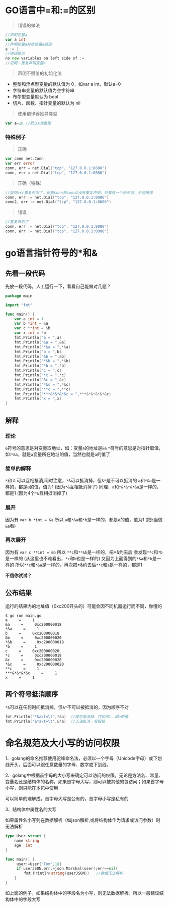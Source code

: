 # GO语言中=和:=的区别

> 错误的做法

```go
//声明变量a
var a int
//声明变量a并给变量a赋值
a := 1
//错误提示
no new variables on left side of :=
//说明：重复声明变量a
```

> 声明不赋值的初始化值

- 整型和浮点型变量的默认值为 0，如var a int，默认a=0
- 字符串变量的默认值为空字符串
- 布尔型变量默认为 bool
- 切片、函数、指针变量的默认为 nil

> 使用编译器推导类型

```go
var a=10 //默认a为整型
```

### 特殊例子

> 正确

```go
var conn net.Conn
var err error
conn, err = net.Dial("tcp", "127.0.0.1:8080")
conn, err = net.Dial("tcp", "127.0.0.1:8080")
```

> 正确（特殊）

```go
//虽然err重复声明了，但是conn和conn2没有重复声明，只要有一个新声明，不会报错
conn, err := net.Dial("tcp", "127.0.0.1:8080")
conn2, err := net.Dial("tcp", "127.0.0.1:8080")
```

> 错误

```go
//重复声明了
conn, err := net.Dial("tcp", "127.0.0.1:8080")
conn, err := net.Dial("tcp", "127.0.0.1:8080")
```

# go语言指针符号的*和& 

## 先看一段代码

先放一段代码，人工运行一下，看看自己能做对几题？

```go
package main

import "fmt"

func main() {
    var a int = 1 
    var b *int = &a
    var c **int = &b
    var x int = *b
    fmt.Println("a = ",a)
    fmt.Println("&a = ",&a)
    fmt.Println("*&a = ",*&a)
    fmt.Println("b = ",b)
    fmt.Println("&b = ",&b)
    fmt.Println("*&b = ",*&b)
    fmt.Println("*b = ",*b)
    fmt.Println("c = ",c)
    fmt.Println("*c = ",*c)
    fmt.Println("&c = ",&c)
    fmt.Println("*&c = ",*&c)
    fmt.Println("**c = ",**c)
    fmt.Println("***&*&*&*&c = ",***&*&*&*&*&c)
    fmt.Println("x = ",x)
}
```

## 解释

### 理论

`&`符号的意思是对变量取地址，如：变量`a`的地址是`&a`
`*`符号的意思是对指针取值，如:`*&a`，就是`a`变量所在地址的值，当然也就是`a`的值了

### 简单的解释

`*`和 `&` 可以互相抵消,同时注意，`*&`可以抵消掉，但`&*`是不可以抵消的
`a`和`*&a`是一样的，都是a的值，值为1 (因为`*&`互相抵消掉了)
同理，`a`和`*&*&*&*&a`是一样的，都是1 (因为4个`*&`互相抵消掉了)

### 展开

因为有
`var b *int = &a`
所以
`a`和`*&a`和`*b`是一样的，都是a的值，值为1 (把`b`当做`&a`看)

### 再次展开

因为有
`var c **int = &b`
所以
`**c`和`**&b`是一样的，把*&约去后
会发现`**c`和`*b`是一样的 (从这里也不难看出，`*c`和`b`也是一样的) 又因为上面得到的`*&a`和`*b`是一样的 所以`**c`和`*&a`是一样的，再次把*&约去后`**c`和`a`是一样的，都是1

**不信你试试？**

## 公布结果

运行的结果内的地址值（0xc200开头的）可能会因不同机器运行而不同，你懂的

```
$ go run main.go 
a     =     1
&a     =     0xc200000018
*&a     =     1
b     =     0xc200000018
&b     =     0xc200000020
*&b     =     0xc200000018
*b     =     1
c     =     0xc200000020
*c     =     0xc200000018
&c     =     0xc200000028
*&c     =     0xc200000020
**c     =     1
***&*&*&*&c     =     1
x     =     1
```

## 两个符号抵消顺序

`*&`可以在任何时间抵消掉，但`&*`不可以被抵消的，因为顺序不对

```go
fmt.Println("*&a\t=\t",*&a)  //成功抵消掉，打印出1，即a的值
fmt.Println("&*a\t=\t",&*a)  //无法抵消，会报错
```

# 命名规范及大小写的访问权限

1、golang的命名推荐使用驼峰命名法，必须以一个字母（Unicode字母）或下划线开头，后面可以跟任意数量的字母、数字或下划线。

2、golang中根据首字母的大小写来确定可以访问的权限。无论是方法名、常量、变量名还是结构体的名称，如果首字母大写，则可以被其他的包访问；如果首字母小写，则只能在本包中使用

  可以简单的理解成，首字母大写是公有的，首字母小写是私有的

3、结构体中属性名的大写

如果属性名小写则在数据解析（如json解析,或将结构体作为请求或访问参数）时无法解析

```go
type User struct { 
    name string
    age  int
}
```

```go
func main() {
     user:=User{"Tom",18}
     if userJSON,err:=json.Marshal(user);err==nil{
   　　  fmt.Println(string(userJSON))   //数据无法解析
    }
}
```

如上面的例子，如果结构体中的字段名为小写，则无法数据解析。所以一般建议结构体中的字段大写
